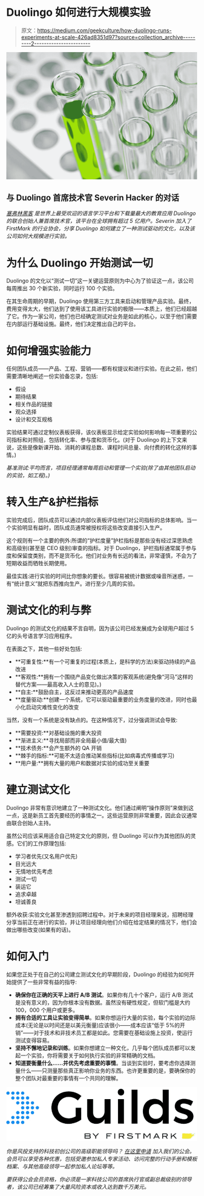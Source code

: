 # Duolingo 如何进行大规模实验

> 原文：<https://medium.com/geekculture/how-duolingo-runs-experiments-at-scale-426ad8351d97?source=collection_archive---------2----------------------->

![](img/262fb4516522522c627619ef94ff0aad.png)

## 与 Duolingo 首席技术官 Severin Hacker 的对话

[*塞弗林黑客*](https://www.linkedin.com/in/severinhacker/) *是世界上最受欢迎的语言学习平台和下载量最大的教育应用 Duolingo 的联合创始人兼首席技术官，该平台在全球拥有超过 5 亿用户。Severin 加入了 FirstMark 的行业协会，分享 Duolingo 如何建立了一种测试驱动的文化，以及该公司如何大规模进行实验。*

# **为什么 Duolingo 开始测试一切**

Duolingo 的文化以“测试一切”这一关键运营原则为中心为了验证这一点，该公司每周推出 30 个新实验，同时运行 100 个实验。

在其生命周期的早期，Duolingo 使用第三方工具来启动和管理产品实验。最终，费用变得太大，他们达到了使用该工具进行实验的极限——本质上，他们已经超越了它。作为一家公司，他们也已经确定测试对业务是如此的核心，以至于他们需要在内部运行基础设施。最终，他们决定推出自己的平台。

# **如何增强实验能力**

任何团队成员——产品、工程、营销——都有权提议和进行实验。在此之前，他们需要清晰地阐述一份实验备忘录，包括:

*   假设
*   期待结果
*   相关作品的链接
*   观众选择
*   设计和交互规格

实验结果可通过定制仪表板获得，该仪表板显示给定实验如何影响每一项重要的公司指标和对照组，包括转化率、参与度和货币化。(对于 Duolingo 的上下文来说，这些是像新课开始、消耗的课程总数、课程时间总量、向付费的转化这样的事情。)

*基准测试:平均而言，项目经理通常每周启动和管理一个实验(除了由其他团队启动的实验，如工程)。)*

# **转入生产&护栏指标**

实验完成后，团队成员可以通过内部仪表板评估他们对公司指标的总体影响。当一个实验明显有益时，团队成员通常被授权将这些改变直接引入生产。

这个规则有一个主要的例外:所谓的“护栏度量”护栏指标是那些没有经过深思熟虑和高级别(甚至是 CEO 级别)审查的指标。对于 Duolingo，护栏指标通常属于参与度和保留度类别，而不是货币化。他们对业务有长远的看法，非常谨慎，不会为了短期收益而牺牲长期使用。

最佳实践:进行实验的时间比你想象的要长。很容易被统计数据或噪音所迷惑，一有“统计意义”就把东西推向生产。进行至少几周的实验。

# **测试文化的利与弊**

Duolingo 的测试文化的结果不言自明，因为该公司已经发展成为全球用户超过 5 亿的头号语言学习应用程序。

在表面之下，其他一些好处包括:

*   **可重复性:**有一个可重复的过程(本质上，是科学的方法)来驱动持续的产品改进
*   **客观性:**拥有一个围绕产品变化做出决策的客观系统(避免像“河马”这样的替代方案——最高收入人士的意见)。)
*   **自主:**鼓励自主，这反过来推动更高的产品速度
*   **度量驱动:**创建一个系统，它可以驱动最重要的业务度量的改进，同时也最小化启动灾难性变化的改变

当然，没有一个系统是没有缺点的。在这种情况下，过分强调测试会导致:

*   **需要投资:**对基础设施的重大投资
*   **渐进主义:**寻找局部而非全局最小值/最大值)
*   **技术债务:**会产生额外的 QA 开销
*   **棘手的指标:**可能不太适合推动某些指标(比如病毒式传播或学习)
*   **用户量:**拥有大量的用户和数据对实验的成功至关重要

# **建立测试文化**

Duolingo 非常有意识地建立了一种测试文化。他们通过阐明“操作原则”来做到这一点，这是新员工首先要经历的事情之一。这些运营原则非常重要，因此会议通常由联合创始人主持。

虽然公司应该采用适合自己特定文化的原则，但 Duolingo 可以作为其他团队的灵感。它们的工作原理包括:

*   学习者优先(又名用户优先)
*   目光远大
*   无情地优先考虑
*   测试一切
*   装运它
*   追求卓越
*   坦诚善良

额外收获:实验文化甚至渗透到招聘过程中。对于未来的项目经理来说，招聘经理分享当前正在进行的实验，并让项目经理向他们介绍在给定结果的情况下，他们会做出哪些改变(如果有的话)。

# **如何入门**

如果您正处于在自己的公司建立测试文化的早期阶段，Duolingo 的经验为如何开始提供了一些非常有益的指导:

*   **确保你在正确的天平上进行 A/B 测试**。如果你有几十个客户，运行 A/B 测试是没有意义的，因为你根本没有数据。虽然没有硬性规定，但软门槛是大约 100，000 个用户或更多。
*   **拥有合适的工具让实验变得简单**。如果你想运行大量的实验，每个实验的边际成本(无论是以时间还是以美元衡量)应该很小——成本应该“低于 5%的开销”——对于技术和非技术员工都是如此。您需要在基础设施上投资，使运行测试变得容易。
*   **坚持不懈地记录和训练**。如果你想建立一种文化，几乎每个团队成员都可以发起一个实验，你将需要关于如何执行实验的非常精确的文档。
*   **知道要衡量什么……并优先考虑重要的事情**。当谈到实验时，要考虑你选择测量什么——只测量那些真正影响你业务的东西。也许更重要的是，要确保你的整个团队对最重要的事情有一个共同的理解。

![](img/13d99aeb770280f0ef997bd2ba10ad56.png)

*你是风投支持的科技初创公司的高级职能领导吗？* [*在这里申请*](https://jackcohen823370.typeform.com/to/e8YtGM) *加入我们的公会。会员可以享受各种优惠，包括受邀参加私人专家活动、访问完整的行动手册和模板档案、与其他高级领导一起参加私人论坛等等。*

*要获得公会会员资格，你必须是一家科技公司的首席执行官或副总裁级别的领导者，该公司已经筹集了大量风险资本或收入达到数千万美元。*